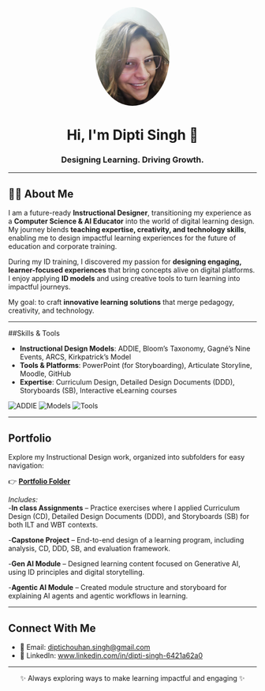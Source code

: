 <!-- Profile banner / photo -->
<p align="center">
  <img src="Dips.JPG" alt="Dipti Singh" width="150" style="border-radius:50%">
</p>

<h1 align="center">Hi, I'm Dipti Singh 👋</h1>
<h3 align="center">Designing Learning. Driving Growth.</h3>

---

## 👩‍🏫 About Me  
I am a future-ready **Instructional Designer**, transitioning my experience as a **Computer Science & AI Educator**  into the world of digital learning design.
My journey blends **teaching expertise, creativity, and technology skills**, enabling me to design impactful learning experiences for the future of education and corporate training.


During my ID training, I discovered my passion for **designing engaging, learner-focused experiences** that bring concepts alive on digital platforms. I enjoy applying **ID models** and using creative tools to turn learning into impactful journeys.  

 My goal: to craft **innovative learning solutions** that merge pedagogy, creativity, and technology.

---

##Skills & Tools  

- **Instructional Design Models**: ADDIE,  Bloom’s Taxonomy,  Gagné’s Nine Events,  ARCS,  Kirkpatrick’s Model  
- **Tools & Platforms**: PowerPoint (for Storyboarding), Articulate Storyline, Moodle, GitHub  
- **Expertise**: Curriculum Design, Detailed Design Documents (DDD), Storyboards (SB), Interactive eLearning courses  

<p>
  <!-- Badges for visual appeal -->
  <img src="https://img.shields.io/badge/Instructional%20Design-ADDIE-blue" alt=" ADDIE"> 
  
  <img src="https://img.shields.io/badge/Models-Bloom%2C%20Gagne%2C%20ARCS%2C%20Kirkpatrick-orange" alt="Models ">
  
  <img src="https://img.shields.io/badge/Tools-Storyline%2C%20Moodle%2C%20PPT-green" alt="Tools">
</p>

---

## Portfolio  

Explore my Instructional Design work, organized into subfolders for easy navigation:  

👉 [**Portfolio Folder**](./portfolio)  

*Includes:*  
-**In class Assignments** – Practice exercises where I applied Curriculum Design (CD), Detailed Design Documents (DDD), and Storyboards (SB) for both ILT and WBT contexts.

-**Capstone Project** – End-to-end design of a learning program, including analysis, CD, DDD, SB, and evaluation framework.

-**Gen AI Module** – Designed learning content focused on Generative AI, using ID principles and digital storytelling.

-**Agentic AI Module** – Created module structure and storyboard for explaining AI agents and agentic workflows in learning.

---
##  Connect With Me  

- 📧 Email: diptichouhan.singh@gmail.com 
- 💼 LinkedIn: www.linkedin.com/in/dipti-singh-6421a62a0  

---

<p align="center">✨ Always exploring ways to make learning impactful and engaging ✨</p>
